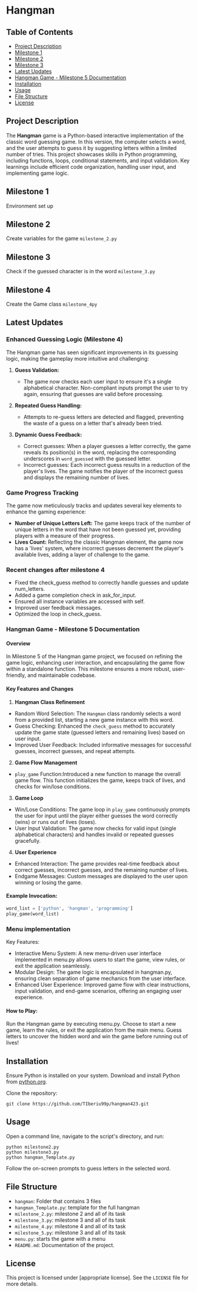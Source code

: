 # Hangman

## Table of Contents
- [Project Description](#project-description)
- [Milestone 1](task1)
- [Milestone 2](task2)
- [Milestone 3](task3)
- [Latest Updates](#latest-updates)
- [Hangman Game - Milestone 5 Documentation](#milestone-5)
- [Installation](#installation)
- [Usage](#usage)
- [File Structure](#file-structure)
- [License](#license)

## Project Description
The **Hangman** game is a Python-based interactive implementation of the classic word guessing game. In this version, the computer selects a word, and the user attempts to guess it by suggesting letters within a limited number of tries. This project showcases skills in Python programming, including functions, loops, conditional statements, and input validation. Key learnings include efficient code organization, handling user input, and implementing game logic.

## Milestone 1
Environment set up 

## Milestone 2
Create variables for the game
`milestone_2.py`

## Milestone 3
Check if the guessed character is in the word
`milestone_3.py`

## Milestone 4
Create the Game class
`milestone_4py`

## Latest Updates 

### Enhanced Guessing Logic (Milestone 4)
The Hangman game has seen significant improvements in its guessing logic, making the gameplay more intuitive and challenging:

1. **Guess Validation:**
   - The game now checks each user input to ensure it's a single alphabetical character. Non-compliant inputs prompt the user to try again, ensuring that guesses are valid before processing.

2. **Repeated Guess Handling:**
   - Attempts to re-guess letters are detected and flagged, preventing the waste of a guess on a letter that's already been tried.

3. **Dynamic Guess Feedback:**
   - Correct guesses: When a player guesses a letter correctly, the game reveals its position(s) in the word, replacing the corresponding underscores in `word_guessed` with the guessed letter.
   - Incorrect guesses: Each incorrect guess results in a reduction of the player's lives. The game notifies the player of the incorrect guess and displays the remaining number of lives.

### Game Progress Tracking
The game now meticulously tracks and updates several key elements to enhance the gaming experience:

- **Number of Unique Letters Left:** The game keeps track of the number of unique letters in the word that have not been guessed yet, providing players with a measure of their progress.
- **Lives Count:** Reflecting the classic Hangman element, the game now has a 'lives' system, where incorrect guesses decrement the player's available lives, adding a layer of challenge to the game.

### Recent changes after milestone 4
- Fixed the check_guess method to correctly handle guesses and update num_letters.
- Added a game completion check in ask_for_input.
- Ensured all instance variables are accessed with self.
- Improved user feedback messages.
- Optimized the loop in check_guess.


### Hangman Game - Milestone 5 Documentation

#### Overview
In Milestone 5 of the Hangman game project, we focused on refining the game logic, enhancing user interaction, and encapsulating the game flow within a standalone function. This milestone ensures a more robust, user-friendly, and maintainable codebase.

#### Key Features and Changes

1. **Hangman Class Refinement**
- Random Word Selection: The `Hangman` class randomly selects a word from a provided list, starting a new game instance with this word.
- Guess Checking: Enhanced the `check_guess` method to accurately update the game state (guessed letters and remaining lives) based on user input.
- Improved User Feedback: Included informative messages for successful guesses, incorrect guesses, and repeat attempts.

2. **Game Flow Management**
- `play_game` Function:Introduced a new function to manage the overall game flow. This function initializes the game, keeps track of lives, and checks for win/lose conditions.

3. **Game Loop**
- Win/Lose Conditions: The game loop in `play_game` continuously prompts the user for input until the player either guesses the word correctly (wins) or runs out of lives (loses).
- User Input Validation: The game now checks for valid input (single alphabetical characters) and handles invalid or repeated guesses gracefully.

4. **User Experience**
- Enhanced Interaction: The game provides real-time feedback about correct guesses, incorrect guesses, and the remaining number of lives.
- Endgame Messages: Custom messages are displayed to the user upon winning or losing the game.



#### Example Invocation:
```python
word_list = ['python', 'hangman', 'programming']
play_game(word_list)
```

### Menu implementation
Key Features:

- Interactive Menu System: A new menu-driven user interface implemented in menu.py allows users to start the game, view rules, or exit the application seamlessly.
- Modular Design: The game logic is encapsulated in hangman.py, ensuring clean separation of game mechanics from the user interface.
- Enhanced User Experience: Improved game flow with clear instructions, input validation, and end-game scenarios, offering an engaging user experience.

#### How to Play:

Run the Hangman game by executing menu.py. Choose to start a new game, learn the rules, or exit the application from the main menu. Guess letters to uncover the hidden word and win the game before running out of lives!


## Installation
Ensure Python is installed on your system. Download and install Python from [python.org](https://www.python.org/downloads/).

Clone the repository:
```
git clone https://github.com/TIberiu99p/hangman423.git
```

## Usage
Open a command line, navigate to the script's directory, and run:
```
python milestone2.py
python milestone3.py
python hangman_Template.py
```
Follow the on-screen prompts to guess letters in the selected word.

## File Structure
- `hangman`: Folder that contains 3 files
- `hangman_Template.py`: template for the full hangman
- `milestone_2.py`: milestone 2 and all of its task
- `milestone_3.py`: milestone 3 and all of its task
- `milestone_4.py`: milestone 4 and all of its task
- `milestone_5.py`: milestone 3 and all of its task
- `menu.py`: starts the game with a menu
- `README.md`: Documentation of the project.

## License
This project is licensed under [appropriate license]. See the `LICENSE` file for more details.